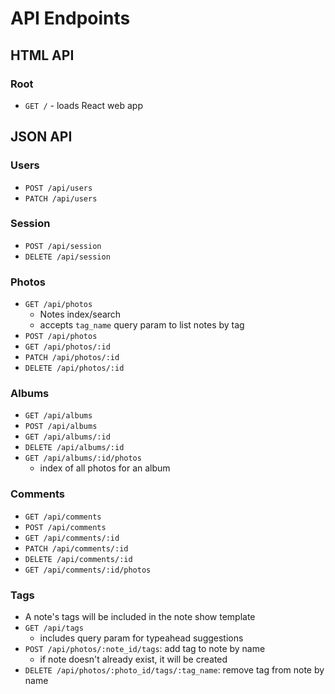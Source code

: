 # API Endpoints

## HTML API

### Root

- `GET /` - loads React web app

## JSON API

### Users

- `POST /api/users`
- `PATCH /api/users`

### Session

- `POST /api/session`
- `DELETE /api/session`

### Photos

- `GET /api/photos`
  - Notes index/search
  - accepts `tag_name` query param to list notes by tag
- `POST /api/photos`
- `GET /api/photos/:id`
- `PATCH /api/photos/:id`
- `DELETE /api/photos/:id`

### Albums

- `GET /api/albums`
- `POST /api/albums`
- `GET /api/albums/:id`
- `DELETE /api/albums/:id`
- `GET /api/albums/:id/photos`
  - index of all photos for an album

### Comments

- `GET /api/comments`
- `POST /api/comments`
- `GET /api/comments/:id`
- `PATCH /api/comments/:id`
- `DELETE /api/comments/:id`
- `GET /api/comments/:id/photos`

### Tags

- A note's tags will be included in the note show template
- `GET /api/tags`
  - includes query param for typeahead suggestions
- `POST /api/photos/:note_id/tags`: add tag to note by name
  - if note doesn't already exist, it will be created
- `DELETE /api/photos/:photo_id/tags/:tag_name`: remove tag from note by
  name
